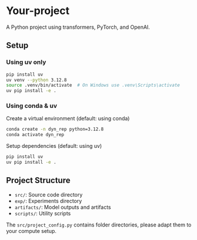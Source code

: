 # Your-project

A Python project using transformers, PyTorch, and OpenAI.

## Setup

### Using uv only
```bash
pip install uv
uv venv --python 3.12.8
source .venv/bin/activate  # On Windows use .venv\Scripts\activate
uv pip install -e .
```

### Using conda & uv
Create a virtual environment (default: using conda)
```bash
conda create -n dyn_rep python=3.12.8
conda activate dyn_rep
```

Setup dependencies (default: using uv)
```bash
pip install uv
uv pip install -e .
```

## Project Structure

- `src/`: Source code directory
- `exp/`: Experiments directory
- `artifacts/`: Model outputs and artifacts
- `scripts/`: Utility scripts

The `src/project_config.py` contains folder directories, please adapt them to your compute setup.